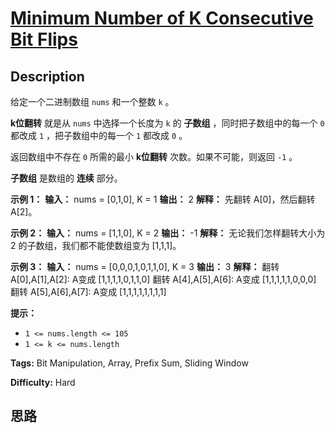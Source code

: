 # [Minimum Number of K Consecutive Bit Flips][title]

## Description

给定一个二进制数组 `nums` 和一个整数 `k` 。

**k位翻转** 就是从 `nums` 中选择一个长度为 `k` 的 **子数组** ，同时把子数组中的每一个 `0` 都改成 `1` ，把子数组中的每一个
`1` 都改成 `0` 。

返回数组中不存在 `0` 所需的最小 **k位翻转** 次数。如果不可能，则返回 `-1` 。

**子数组** 是数组的 **连续** 部分。



**示例 1：**
            **输入：** nums = [0,1,0], K = 1    **输出：** 2    **解释：** 先翻转 A[0]，然后翻转 A[2]。    

**示例 2：**
            **输入：** nums = [1,1,0], K = 2    **输出：** -1    **解释：** 无论我们怎样翻转大小为 2 的子数组，我们都不能使数组变为 [1,1,1]。    

**示例 3：**
            **输入：** nums = [0,0,0,1,0,1,1,0], K = 3    **输出：** 3    **解释：**    翻转 A[0],A[1],A[2]: A变成 [1,1,1,1,0,1,1,0]    翻转 A[4],A[5],A[6]: A变成 [1,1,1,1,1,0,0,0]    翻转 A[5],A[6],A[7]: A变成 [1,1,1,1,1,1,1,1]    



**提示：**

  * `1 <= nums.length <= 105`
  * `1 <= k <= nums.length`


**Tags:** Bit Manipulation, Array, Prefix Sum, Sliding Window

**Difficulty:** Hard

## 思路

[title]: https://leetcode-cn.com/problems/minimum-number-of-k-consecutive-bit-flips
